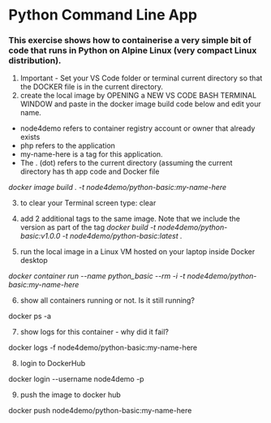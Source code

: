 # Python Command Line App
### This exercise shows how to containerise a very simple bit of code that runs in Python on Alpine Linux (very compact Linux distribution). 

1. Important - Set your VS Code folder or terminal current directory so that the DOCKER file is in the current directory.
2. create the local image by OPENING a NEW VS CODE BASH TERMINAL WINDOW and paste in the docker image build code below and edit your name. 
- node4demo refers to container registry account or owner that already exists
- php refers to the application 
- my-name-here is a tag for this application. 
- The . (dot) refers to the current directory (assuming the current directory has th app code and Docker file

*docker image build . -t node4demo/python-basic:my-name-here*

3. to clear your Terminal screen type:     clear 

4. add 2 additional tags to the same image. Note that we include the version as part of the tag
*docker build -t node4demo/python-basic:v1.0.0 -t node4demo/python-basic:latest .*

5. run the local image in a Linux VM hosted on your laptop inside Docker desktop

*docker container run --name python_basic --rm -i -t node4demo/python-basic:my-name-here*

6. show all containers running or not. Is it still running?

docker ps -a

7. show logs for this container - why did it fail?

docker logs -f node4demo/python-basic:my-name-here

8. login to DockerHub

docker login --username node4demo -p <password>

9. push the image to docker hub

docker push node4demo/python-basic:my-name-here